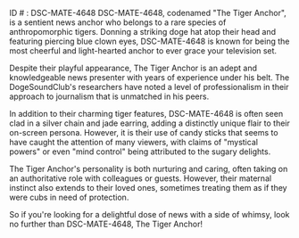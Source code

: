 ID # : DSC-MATE-4648
DSC-MATE-4648, codenamed "The Tiger Anchor", is a sentient news anchor who belongs to a rare species of anthropomorphic tigers. Donning a striking doge hat atop their head and featuring piercing blue clown eyes, DSC-MATE-4648 is known for being the most cheerful and light-hearted anchor to ever grace your television set.

Despite their playful appearance, The Tiger Anchor is an adept and knowledgeable news presenter with years of experience under his belt. The DogeSoundClub's researchers have noted a level of professionalism in their approach to journalism that is unmatched in his peers.

In addition to their charming tiger features, DSC-MATE-4648 is often seen clad in a silver chain and jade earring, adding a distinctly unique flair to their on-screen persona. However, it is their use of candy sticks that seems to have caught the attention of many viewers, with claims of "mystical powers" or even "mind control" being attributed to the sugary delights.

The Tiger Anchor's personality is both nurturing and caring, often taking on an authoritative role with colleagues or guests. However, their maternal instinct also extends to their loved ones, sometimes treating them as if they were cubs in need of protection.

So if you're looking for a delightful dose of news with a side of whimsy, look no further than DSC-MATE-4648, The Tiger Anchor!